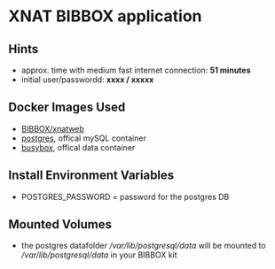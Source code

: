 # XNAT BIBBOX application

## Hints
* approx. time with medium fast internet connection: **51 minutes**
* initial user/passwordd: **xxxx / xxxxx**


## Docker Images Used
 * [BIBBOX/xnatweb](https://hub.docker.com/r/bibbox/xnatweb/) 
 * [postgres](https://hub.docker.com/_/mysql/), offical mySQL container
 * [busybox](https://hub.docker.com/_/busybox/), offical data container
 
## Install Environment Variables
  *	POSTGRES_PASSWORD = password for the postgres DB

## Mounted Volumes

* the postgres datafolder _/var/lib/postgresql/data_ will be mounted to _/var/lib/postgresql/data_ in your BIBBOX kit 
